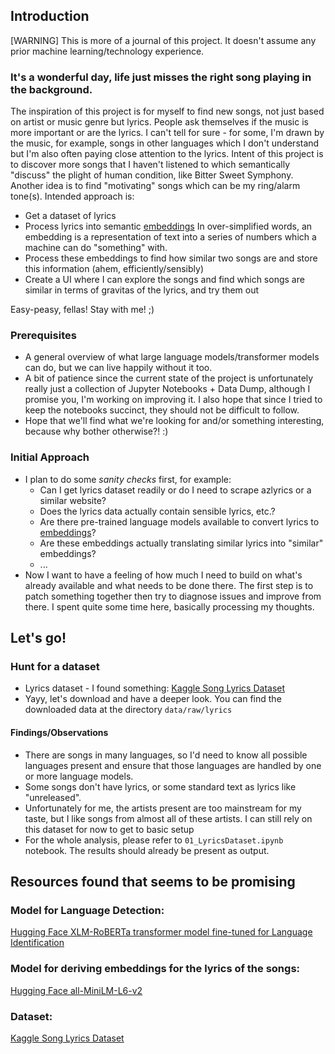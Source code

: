 ## Introduction
\[WARNING\] This is more of a journal of this project. It doesn't assume any prior machine learning/technology experience.

### It's a wonderful day, life just misses the right song playing in the background.

The inspiration of this project is for myself to find new songs, not just based on artist or music genre but lyrics.
People ask themselves if the music is more important or are the lyrics. I can't tell for sure - for some, I'm drawn by the music, for example, songs in other languages which I don't understand but I'm also often paying close attention to the lyrics.
Intent of this project is to discover more songs that I haven't listened to which semantically "discuss" the plight of human condition, like Bitter Sweet Symphony. Another idea is to find "motivating" songs which can be my ring/alarm tone(s).
Intended approach is:
- Get a dataset of lyrics
- Process lyrics into semantic [embeddings](https://cloud.google.com/blog/topics/developers-practitioners/meet-ais-multitool-vector-embeddings) In over-simplified words, an embedding is a representation of text into a series of numbers which a machine can do "something" with.
- Process these embeddings to find how similar two songs are and store this information (ahem, efficiently/sensibly)
- Create a UI where I can explore the songs and find which songs are similar in terms of gravitas of the lyrics, and try them out

Easy-peasy, fellas! Stay with me! ;)

### Prerequisites

- A general overview of what large language models/transformer models can do, but we can live happily without it too.
- A bit of patience since the current state of the project is unfortunately really just a collection of Jupyter Notebooks + Data Dump, although I promise you, I'm working on improving it. I also hope that since I tried to keep the notebooks succinct, they should not be difficult to follow.
- Hope that we'll find what we're looking for and/or something interesting, because why bother otherwise?! :)

### Initial Approach

- I plan to do some *sanity checks* first, for example:
    - Can I get lyrics dataset readily or do I need to scrape azlyrics or a similar website?
    - Does the lyrics data actually contain sensible lyrics, etc.?
    - Are there pre-trained language models available to convert lyrics to [embeddings](https://cloud.google.com/blog/topics/developers-practitioners/meet-ais-multitool-vector-embeddings)?
    - Are these embeddings actually translating similar lyrics into "similar" embeddings?
    - ...
- Now I want to have a feeling of how much I need to build on what's already available and what needs to be done there. The first step is to patch something together then try to diagnose issues and improve from there. I spent quite some time here, basically processing my thoughts.

## Let's go!
### Hunt for a dataset
- Lyrics dataset - I found something: [Kaggle Song Lyrics Dataset](https://www.kaggle.com/datasets/deepshah16/song-lyrics-dataset)
- Yayy, let's download and have a deeper look. You can find the downloaded data at the directory `data/raw/lyrics`
#### Findings/Observations
- There are songs in many languages, so I'd need to know all possible languages present and ensure that those languages are handled by one or more language models.
- Some songs don't have lyrics, or some standard text as lyrics like "unreleased".
- Unfortunately for me, the artists present are too mainstream for my taste, but I like songs from almost all of these artists. I can still rely on this dataset for now to get to basic setup
- For the whole analysis, please refer to `01_LyricsDataset.ipynb` notebook. The results should already be present as output.

## Resources found that seems to be promising
### Model for Language Detection:
[Hugging Face XLM-RoBERTa transformer model fine-tuned for Language Identification](https://huggingface.co/papluca/xlm-roberta-base-language-detection)

### Model for deriving embeddings for the lyrics of the songs:
[Hugging Face all-MiniLM-L6-v2](https://huggingface.co/sentence-transformers/all-MiniLM-L6-v2)

### Dataset:
[Kaggle Song Lyrics Dataset](https://www.kaggle.com/datasets/deepshah16/song-lyrics-dataset)
